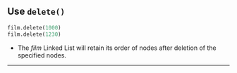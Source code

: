 ## Use `delete()` 

```python
film.delete(1000)
film.delete(1230)
```

- The *film* Linked List will retain its order of nodes after deletion of the specified nodes.

-------------------------------------------------

[for speaker]: <> (To make sure their appointments are no longer in the system, we can use the `delete[]` function defined in the *LinkedList* class:)

